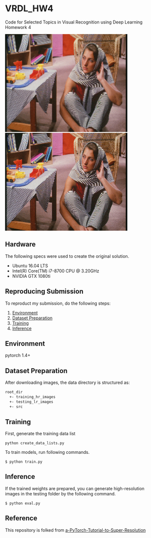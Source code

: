 # VRDL_HW4
Code for Selected Topics in Visual Recognition using Deep Learning Homework 4

<img src="./imgs/00.png" alt="drawing" width="400"/>
<img src="./imgs/00 (1).png" alt="drawing" width="400"/>

## Hardware
The following specs were used to create the original solution.
- Ubuntu 16.04 LTS
- Intel(R) Core(TM) i7-8700 CPU @ 3.20GHz
- NVIDIA GTX 1080ti

## Reproducing Submission
To reproduct my submission, do the following steps:
1. [Environment](#Environment)
2. [Dataset Preparation](#dataset-preparation)
3. [Training](#training)
4. [Inference](#inference)

## Environment
pytorch 1.4+


## Dataset Preparation
After downloading  images, the data directory is structured as:
```
root_dir
  +- training_hr_images
  +- testing_lr_images
  +- src
```

## Training
First, generate the training data list
```
python create_data_lists.py
```
To train models, run following commands.
```
$ python train.py
```

## Inference
If the trained weights are prepared, you can generate high-resolution images in the testing folder by the following command.
```
$ python eval.py
```

## Reference
This repository is folked from [a-PyTorch-Tutorial-to-Super-Resolution](https://github.com/sgrvinod/a-PyTorch-Tutorial-to-Super-Resolution)




